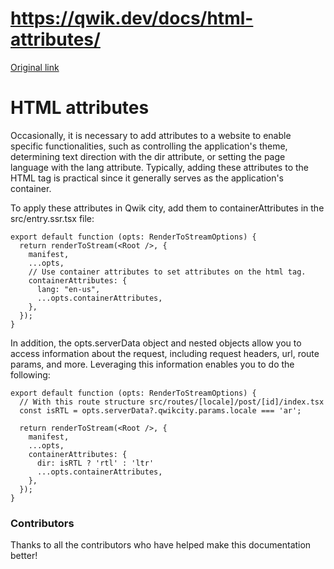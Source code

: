 # https://qwik.dev/docs/html-attributes/

[Original link](https://qwik.dev/docs/html-attributes/)

# HTML attributes

Occasionally, it is necessary to add attributes to a website to enable specific functionalities, such as controlling the application's theme, determining text direction with the ﻿dir attribute, or setting the page language with the ﻿lang attribute. Typically, adding these attributes to the HTML tag is practical since it generally serves as the application's container.

To apply these attributes in Qwik city, add them to containerAttributes in the src/entry.ssr.tsx file:

```
export default function (opts: RenderToStreamOptions) {
  return renderToStream(<Root />, {
    manifest,
    ...opts,
    // Use container attributes to set attributes on the html tag.
    containerAttributes: {
      lang: "en-us",
      ...opts.containerAttributes,
    },
  });
}
```

In addition, the opts.serverData object and nested objects allow you to access information about the request, including ﻿request headers, url, route params, and more. Leveraging this information enables you to do the following:

```
export default function (opts: RenderToStreamOptions) {
  // With this route structure src/routes/[locale]/post/[id]/index.tsx
  const isRTL = opts.serverData?.qwikcity.params.locale === 'ar';
 
  return renderToStream(<Root />, {
    manifest,
    ...opts,
    containerAttributes: {
      dir: isRTL ? 'rtl' : 'ltr'
      ...opts.containerAttributes,
    },
  });
}
```

### Contributors

Thanks to all the contributors who have helped make this documentation better!
